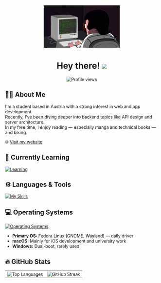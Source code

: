 <p align="center">
  <img src="coding.gif" width="250" alt="Coding animation"/>
</p>

<h1 align="center">Hey there! <img src="https://media.giphy.com/media/hvRJCLFzcasrR4ia7z/giphy.gif" width="30"/></h1>

<p align="center">
  <img src="https://komarev.com/ghpvc/?username=wautischer&style=flat-square&color=green" alt="Profile views"/>
</p>

## 👨‍💻 About Me

I'm a student based in Austria with a strong interest in web and app development.  
Recently, I've been diving deeper into backend topics like API design and server architecture.  
In my free time, I enjoy reading — especially manga and technical books — and biking.

🌐 [Visit my website](https://www.wautischer.com)


## 🧠 Currently Learning

[![Learning](https://skillicons.dev/icons?i=nextjs,rust&theme=light)](https://skillicons.dev)


## ⚙️ Languages & Tools

[![My Skills](https://skillicons.dev/icons?i=java,kotlin,javascript,typescript,react,vscode,androidstudio,ubuntu,mysql,git,github&theme=light)](https://skillicons.dev)


## 💻 Operating Systems

[![Operating Systems](https://skillicons.dev/icons?i=linux,apple,windows&theme=light)](https://skillicons.dev)

- **Primary OS:** Fedora Linux (GNOME, Wayland) — daily driver  
- **macOS:** Mainly for iOS development and university work  
- **Windows:** Dual-boot, rarely used


## 🔥 GitHub Stats

<table>
  <tr>
    <td>
      <img src="https://github-readme-stats.vercel.app/api/top-langs/?username=wautischer&layout=compact&theme=vision-friendly-dark" alt="Top Languages" width="400"/>
    </td>
    <td>
      <img src="http://github-readme-streak-stats.herokuapp.com?user=wautischer&theme=dark&background=000000" alt="GitHub Streak" width="555"/>
    </td>
  </tr>
</table>
